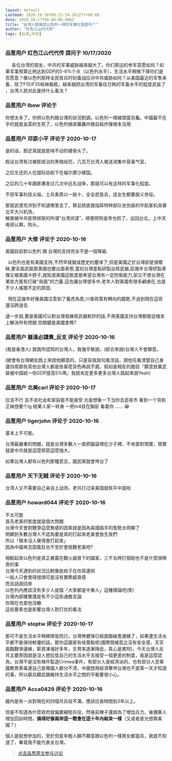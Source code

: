 ```yaml
---
layout: default
Lastmod: 2020-10-16T08:25:54.262277+00:00
date: 2020-10-17T00:00:00.000Z
title: "台湾人能接受以色列一样的军事化程度吗？"
author: "红色江山代代传"
tags: [台湾,中共]
---
```



### 品葱用户 **红色江山代代传** 提问于 10/17/2020
    
     各位台湾的朋友，中共的军事威胁越来越大了，你们那边的参军意愿如何？如果军事预算比例达到GDP的5-6%个点（以色列水平），生活水平稍微下降你们是否愿意？像以色列那样全民皆兵时刻备战应对中共威胁如何？从美国最近的军售来看，除了F15/F35和神盾舰，越来越把台湾的军备往日韩的军备水平的程度武装了 ，台湾人民对此是持什么看法？
    
                

### 品葱用户 **lbow** 评论于 
        
你想太多了。你把以色列跟台灣的狀況對調，以色列一樣縮頭當烏龜。中國最不在乎的就是韭菜的生死了，以色列搞突襲轟炸跟自殺炸彈根本沒用
        
                

### 品葱用户 **邓匪小平** 评论于 2020-10-17
        
是的话，那还真就是匪啃不动的硬骨头了。  
  
假设台湾有过被匪统治的黑暗经历，几百万台湾人被送进集中营毒气室，  
  
之后生还的人在国际协助下在福尔摩沙建国。  
  
之后的几十年跟匪爆发过几次中远东战争，那就可以有这样的军事化程度。  
  
不但军事科技尖端，士兵素质以一敌十，全全民皆兵，连女生都要服义务役。  
  
那就武德充沛到不知道哪里去了，蔡总统直接指挥特种部队坐伪装的华航客机突袭北平大兴机场，  
解救被中共匪帮绑架的所谓“台湾间谍”，顺便把狗皇帝也抓了，运回台北，上中天电视认罪。狗头。
        
                

### 品葱用户 **大修** 评论于 2020-10-16
        
美國目前對以色列 跟 台灣的支持完全不是一個等級.  
  
  以色列也是有美國支持,不然早就變成歷史的塵埃了;但是美國之於台灣卻是很曖昧,要全面武裝那美國也要出面表態,當初台灣差點研製出核武器,前幾年台灣研製導彈又被美國卡脖子,就知道美國這態度是希望台灣有一定防衛能力,卻又不想台灣在某些方面有打破"局面"的力量.這也讓台灣很多中,老年人對美國有很多顧慮在,也是不少人搖擺不定的原因.  
  
  現在這幾年好像美國注意到了養虎為患,川普政策有轉向的趨勢,不過到現在這崁還沒跨過去.  
  
退一步說,要是美國可以對台灣發展核武器默許的話,不用美國支持台灣都能從根本上解決所有問題.但關鍵是美國會嗎?
        
                

### 品葱用户 **雖遠必譴責_反支** 评论于 2020-10-16
        
(我是香港人) 就我所認知的台灣人，我幾乎敢說，(綜合來說)台灣人不會願意。  
  
(總會有台灣網友跑上來說他願意的，只是容我說句風涼話，請他先看清楚自己身邊四周那些其他台灣人都是些甚麼貨色再說不遲。假如是相反的題目『願意放棄武裝被中国統一但GDP提高5%嗎』我就肯定更多更多台灣人跳起來說Yeah)
        
                

### 品葱用户 **北美carl** 评论于 2020-10-17
        
应该不行 且不说社会和家庭能不能接受 光是想象一下当你去逛夜市 看到一个背影正妹想要个ig 结果人家一转身 一把m4挂在胸前 看着你 …… 😂
        
                

### 品葱用户 **tigerjohn** 评论于 2020-10-16
        
基本上不可能。  
  
台灣最嚴重的問題，就是台灣多數人一直把腦袋埋在沙子裡，不肯面對現實，現實就是中共就是這麼邪惡這麼強大。  
  
如果台灣人都有以色列那種意志，國民黨就會垮台了
        
                

### 品葱用户 **天下无贼** 评论于 2020-10-16
        
台湾人又不需要自己亲自上战场，老共打过来美国就核平中国啦
        
                

### 品葱用户 **howard044** 评论于 2020-10-16
        
不太可能  
首先老美的態度就是個大問題  
台灣今天會對戰爭這麼無感的因素就是因為美國插手的態勢太明顯了  
明顯到多數台灣人不認為要是真的打起來老美會放生我們  
所以「根本沒人覺得會打起來」  
因為中國再怎麼瘋狂也不至於會挑戰老美吧?  
  
相較起來以色列是真正暴露在戰火威脅下的國家，三不五時打個砲也不是什麼很稀奇的事  
台灣今天遇到的狀況比較像是蚊子在你耳邊飛  
一般人只會覺得很煩可是沒有實際威脅感  
而且話說回來  
以色列內應該沒有多少人提倡「大家都是中東人」這種理論吧(笑)  
台灣內部確實還是有不少這些通敵言論  
你現在也拿他沒轍  
這些要素也是影響台灣人對打仗的看法
        
                

### 品葱用户 **steptw** 评论于 2020-10-17
        
那可不是生活水平稍微降低而已，台灣勞健保已經面臨破產邊緣了，如果連生活水平都不能保持較優的話，那你這國家有啥賣點呢(國際間被孤立沒有安全感，天天面臨戰爭邊緣，薪資凍漲好多年，生育率逐漸降低，真心是累阿)，今天台灣人反共主要原因就是沒人想拉低自己的生活水平去接受一個更差的制度，我是這麼認為，台灣不是沒有條件製造Crimea事件，有部分人是經濟派的，也有部分人受黨國教育荼毒連自己是哪國人都分不清，中國想用經濟擊垮台灣也不是第一天才知道的事，所以窮兵黷武跟維持生活水平之間的平衡要很小心。
        
                

### 品葱用户 **Acca0429** 评论于 2020-10-16
        
國內是有一派對現在的四個月兵役不滿，應該拉長時間到3年以上。  
  
但是不知道為什麼政府就偏要縮短兵役，然後前陣子還說為了增加兵力，後備軍人增加回訓時間，**搞得好像兩岸這一戰會在這十年內結束一樣**（又或者是光想靠美國？）  
  
個人是挺想參加的，至於但是年輕人願不願意跟以色列一樣男女都當兵，我就不知道了，畢竟我不能代表全台灣。
        
                





> [点击品葱原文参与讨论](https://pincong.rocks/question/32308)

